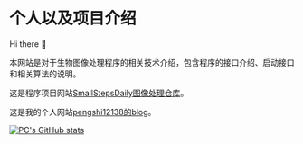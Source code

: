 # 个人以及项目介绍
Hi there 👋

本网站是对于生物图像处理程序的相关技术介绍，包含程序的接口介绍、启动接口和相关算法的说明。


这是程序项目网站[SmallStepsDaily图像处理仓库](https://github.com/SmallStepsDaily)。

这是我的个人网站[pengshi12138的blog](https://pengshi12138.github.io/)。

[![PC's GitHub stats](https://github-readme-stats.vercel.app/api?username=pengshi12138)](https://github.com/pengshi12138)